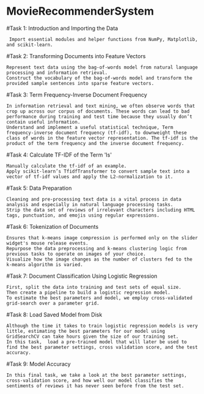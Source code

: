 # MovieRecommenderSystem

#Task 1: Introduction and Importing the Data

     Import essential modules and helper functions from NumPy, Matplotlib, and scikit-learn.

#Task 2: Transforming Documents into Feature Vectors

    Represent text data using the bag-of-words model from natural language processing and information retrieval.
    Construct the vocabulary of the bag-of-words model and transform the provided sample sentences into sparse feature vectors.

#Task 3: Term Frequency-Inverse Document Frequency

    In information retrieval and text mining, we often observe words that crop up across our corpus of documents. These words can lead to bad performance during training and test time because they usually don’t contain useful information. 
    Understand and implement a useful statistical technique, Term frequency-inverse document frequency (tf-idf), to downweight these class of words in the feature vector representation. The tf-idf is the product of the term frequency and the inverse document frequency.

#Task 4: Calculate TF-IDF of the Term 'Is'

    Manually calculate the tf-idf of an example.
    Apply scikit-learn’s TfidfTransformer to convert sample text into a vector of tf-idf values and apply the L2-normalization to it.

#Task 5: Data Preparation 

    Cleaning and pre-processing text data is a vital process in data analysis and especially in natural language processing tasks.
    Strip the data set of reviews of irrelevant characters including HTML tags, punctuation, and emojis using regular expressions.

#Task 6: Tokenization of Documents

    Ensures that k-means image compression is performed only on the slider widget's mouse release events.
    Repurpose the data preprocessing and k-means clustering logic from previous tasks to operate on images of your choice.
    Visualize how the image changes as the number of clusters fed to the k-means algorithm is varied.

#Task 7: Document Classification Using Logistic Regression

    First, split the data into training and test sets of equal size.
    Then create a pipeline to build a logistic regression model.
    To estimate the best parameters and model, we employ cross-validated grid-search over a parameter grid.

#Task 8: Load Saved Model from Disk

    Although the time it takes to train logistic regression models is very little, estimating the best parameters for our model using GridSearchCV can take hours given the size of our training set. 
    In this task,  load a pre-trained model that will later be used to find the best parameter settings, cross validation score, and the test accuracy.

#Task 9: Model Accuracy

    In this final task, we take a look at the best parameter settings, cross-validation score, and how well our model classifies the sentiments of reviews it has never seen before from the test set.
